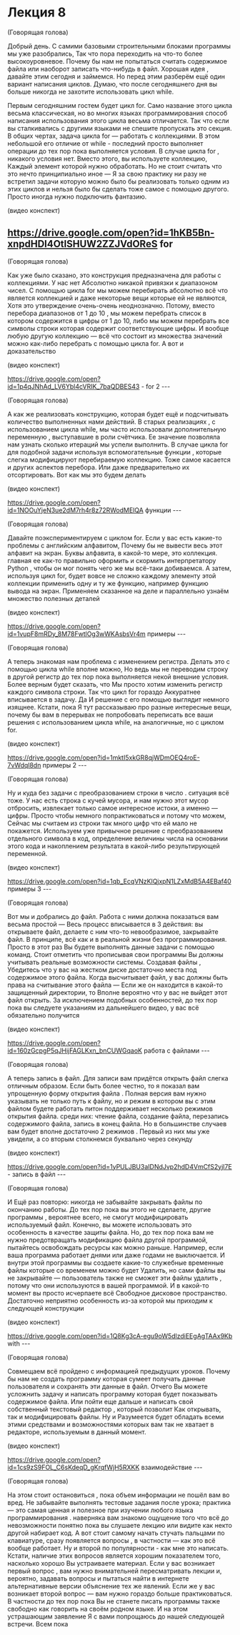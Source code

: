 # Лекция 8

(Говорящая голова)

Добрый день.  С самими базовыми строительными
блоками программы мы уже разобрались, Так что пора переходить на
что-то более высокоуровневое.  Почему бы нам не попытаться считать
содержимое файла или наоборот записать что-нибудь в файл. Хорошая идея
, давайте этим сегодня и займемся. Но перед этим разберём ещё один
вариант написания циклов. Думаю, что после сегодняшнего дня вы больше
никогда не захотите использовать цикл while.

Первым сегодняшним гостем будет цикл for. Само название этого цикла
весьма классическая, но во многих языках программирования способ
написания использования этого цикла весьма отличается. Так что если вы
сталкивались с другими языками не спешите пропускать это секция. В
общих чертах, задача цикла for — работать с коллекциями. В этом
небольшой его отличие от while - последний просто выполняет операции
до тех пор пока выполняется условия. В случае цикла for , никакого
условия нет. Вместо этого, вы используете коллекцию, Каждый элемент
которой нужно обработать. Но не стоит считать что это нечто
принципиально иное — Я за свою практику ни разу не встретил задачи
которую можно было бы реализовать только одним из этих циклов и нельзя
было бы сделать тоже самое с помощью другого.  Просто иногда нужно
подключить фантазию.


(видео конспект)

https://drive.google.com/open?id=1hKB5Bn-xnpdHDI4OtlSHUW2ZZJVdOReS for
---


(Говорящая голова)

Как уже было сказано, это конструкция предназначена для работы с
коллекциями. У нас нет Абсолютно никакой привязки к диапазоном
чисел. С помощью цикла for мы можем перебирать абсолютно всё что
является коллекцией и даже некоторые вещи которые ей не являются, Хотя
это утверждение очень-очень неоднозначно. Потому, вместо перебора
диапазонов от 1 до 10 , мы можем перебрать список в котором содержится
в цифры от 1 до 10, либо мы можем перебрать все символы строки которая
содержит соответствующие цифры. И вообще любую другую коллекцию — всё
что состоит из множества значений можно как-либо перебрать с помощью
цикла for.  А вот и доказательство

(видео конспект)

https://drive.google.com/open?id=1p4qJNhAd_LV6Ybl4cVRIK_7baQDBES43 -
for 2 ---


(Говорящая голова)

А как же реализовать конструкцию, которая будет ещё и подсчитывать
количество выполненных нами действий. В старых реализациях , с
использованием цикла while, мы часто использовали дополнительную
переменную , выступавшие в роли счётчика. Ее значение позволяла нам
узнать сколько итераций мы успели выполнить. В случае цикла for для
подобной задачи используя вспомогательные функции , которые слегка
модифицируют перебираемую коллекцию.  Тоже самое касается и других
аспектов перебора. Или даже предварительно их отсортировать. Вот как
мы это будем делать

(видео конспект)

https://drive.google.com/open?id=1NOOuYjeN3ue2dM7rh4r8z72RWodMElQA
функции ---

(Говорящая голова)

Давайте поэкспериментируем с циклом for. Если у вас есть какие-то
проблемы с английским алфавитом, Почему бы не вывести весь этот
алфавит на экран. Буквы алфавита, в какой-то мере, это
коллекция. главная ее как-то правильно оформить и скормить
интерпретатору Python , чтобы он мог понять чего же мы всё-таки
добиваемся.  А затем, используя цикл for, будет вовсе не сложно
каждому элементу этой коллекции применить одну и ту же функцию,
например функцию вывода на экран.  Применяем сказанное на деле и
параллельно узнаём множество полезных деталей

(видео конспект)

https://drive.google.com/open?id=1vupF8mRDy_8M78FwtlOg3wWKAsbsVr4m
примеры ---

(Говорящая голова)

А теперь знакомая нам проблема с изменением регистра. Делать это с
помощью цикла while вполне можно, Но ведь мы не переводим строку в
другой регистр до тех пор пока выполняется некой внешние
условия. Более верным будет сказать, что Мы просто хотим изменить
регистр каждого символа строки. Так что цикл for гораздо Аккуратнее
вписывается в задачу. Да И решение с его помощью выглядит немного
изящнее. Кстати, пока Я тут рассказываю про разные интересные вещи,
почему бы вам в перерывах не попробовать переписать все ваши решения с
использованием цикла while, на аналогичные, но с циклом for.

(видео конспект)

https://drive.google.com/open?id=1mktI5xkGR8qjWDmOEQ4roE-7vWdql8dn
примеры 2 ---

(Говорящая голова)

Ну и куда без задачи с преобразованием строки в число . ситуация всё
тоже. У нас есть строка с кучей мусора, и нам нужно этот мусор
отбросить, извлекает только самое интересное истоки, а именно —
цифры. Просто чтобы немного попрактиковаться и потому что можем,
Сейчас мы считаем из строки так много цифр что ей мало не
покажется. Используем уже привычное решение с преобразованием
отдельного символа в код, определение величины числа на основании
этого кода и накоплением результата в какой-либо результирующей
переменной.

(видео конспект)

https://drive.google.com/open?id=1qb_EcqVNzKlQjxpN1LZxMdB5A4EBaf40
примеры 3 ---

(Говорящая голова)

Вот мы и добрались до файл. Работа с ними должна показаться вам весьма
простой — Весь процесс вписывается в 3 действия: вы открываете файл,
делаете с ним что-то невообразимое, закрывайте файл. В принципе, всё
как и в реальной жизни без программирования. Просто в этот раз Вы
будете выполнять данные задачи с помощью команд. Стоит отметить что
прописывая свои программы Вы должны учитывать реальные возможности
системы. Создавая файлы , Убедитесь что у вас на жестком диске
достаточно места под содержимое этого файла. Когда высчитывает файл, у
вас должны быть права на считывание этого файла — Если же он находится
в какой-то защищенный директории, то Вполне вероятно что у вас не
выйдет этот файл открыть.  За исключением подобных особенностей, до
тех пор пока вы следуете указаниям из дальнейшего видео, у вас всё
обязательно получится

(видео конспект)

https://drive.google.com/open?id=160zGcpgP5qJHijFAGLKxn_bnCUWGqaoK
работа с файлами ---

(Говорящая голова)

А теперь запись в файл. Для записи вам придётся открыть файл слегка
отличным образом. Если быть более честно, то я показал вам упрощенную
форму открытия файла . Полная версия вам нужно указывать не только
путь к файлу, но и режим в котором вы с этим файлом будете работать
питон поддерживает несколько режимов открытия файла. среди них: чтение
файла, создание файла, перезапись содержимого файла, запись в конец
файла. Но в большинстве случаев вам будет вполне достаточно 2 режимов
. Первый из них мы уже увидели, а со вторым столкнемся буквально через
секунду

(видео конспект)

https://drive.google.com/open?id=1yPULJBU3aIDNdJvp2hdD4VmCfS2yjl7E -
запись в файл ---

(Говорящая голова)

И Ещё раз повторю: никогда не забывайте закрывать файлы по окончанию
работы. До тех пор пока вы этого не сделаете, другие программы ,
вероятнее всего, не смогут модифицировать используемый файл. Конечно,
вы можете использовать это особенность в качестве защиты файла. Но, до
тех пор пока вам не нужно предотвращать модификацию файла другой
программой, пытайтесь освобождать ресурсы как можно раньше. Например,
если ваша программа работает днями или даже годами не выключается. И
внутри этой программы вы создаете какие-то служебные временные файлы
которые со временем можно будет Удалить, но сами файлы вы не
закрывайте — пользователь также не сможет эти файлы удалить , потому
что они используются в вашей программой. И в какой-то момент вы просто
иcчерпаете всё Свободное дисковое пространство. Достаточно неприятно
особенность из-за которой мы приходим к следующей конструкции

(видео конспект)

https://drive.google.com/open?id=1Q8Kg3cA-egu9oW5dlzdiEEgAgTAAx9Kb
with ---

(Говорящая голова)

Совмещаем всё пройдено с информацией предыдущих уроков. Почему бы нам
не создать программу которая сумеет получать данные пользователя и
сохранять эти данные в файл. Отчего Вы можете усложнить задачу и
написать программу которая будет показывать содержимое файла. Или
пойти еще дальше и написать свой собственный текстовый редактор ,
который позволит Как открывать, так и модифицировать файлы. Ну и
Разумеется будет обладать всеми этими средствами и возможностями
которых вам так не хватает в редакторе, используемым в данный момент.

(видео конспект)

https://drive.google.com/open?id=1cs9zS9FOL_C6sKdeqD_gKrqfWjH5RXKK
взаимодействие ---

(Говорящая голова)

На этом стоит остановиться , пока объем информации не пошёл вам во
вред. Не забывайте выполнять тестовые задания после урока; практика —
это самая ценная и полезное при изучении любого языка программирования
. наверняка вам знакомо ощущение того что всё до невозможности понятно
пока вы слушаете лекцию или видите как нeкто другой набирает код.  А
вот стоит самому начать стучать пальцами по клавиатуре, сразу
появляется вопросы , в частности — как это всё вообще работает. Ну и
второй по популярности - как мне это написать. Кстати, наличие этих
вопросов является хорошим показателем того, насколько хорошо Вы
устраиваете материал. Если у вас возникает первый вопрос , вам нужно
внимательней пересматривать лекции и, вероятно, задавать вопросы и
пытаться найти в интернете альтернативные версии объяснение тех же
явлений. Если же у вас возникает второй вопрос — вам нужно гораздо
больше практиковаться. В частности до тех пор пока Вы не станете
писать программы также свободно как говорить на своём родном языке. И
на этом устрашающим заявление Я с вами попрощаюсь до нашей следующей
встречи. Всем пока